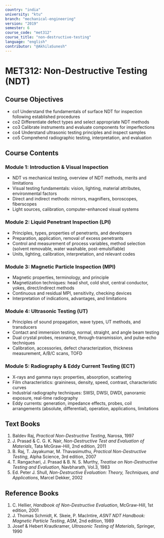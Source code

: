```yaml
---
country: "india"
university: "ktu"
branch: "mechanical-engineering"
version: "2019"
semester: 6
course_code: "met312"
course_title: "non-destructive-testing"
language: "english"
contributor: "@AkhilaSunesh"
---
```

# MET312: Non-Destructive Testing (NDT)

## Course Objectives
* co1 Understand the fundamentals of surface NDT for inspection following established procedures  
* co2 Differentiate defect types and select appropriate NDT methods  
* co3 Calibrate instruments and evaluate components for imperfections  
* co4 Understand ultrasonic testing principles and inspect samples  
* co5 Comprehend radiographic testing, interpretation, and evaluation  

## Course Contents

### Module 1: Introduction & Visual Inspection
* NDT vs mechanical testing, overview of NDT methods, merits and limitations  
* Visual testing fundamentals: vision, lighting, material attributes, environmental factors  
* Direct and indirect methods: mirrors, magnifiers, boroscopes, fiberscopes  
* Light sources, calibration, computer-enhanced visual systems  

### Module 2: Liquid Penetrant Inspection (LPI)
* Principles, types, properties of penetrants, and developers  
* Preparation, application, removal of excess penetrants  
* Control and measurement of process variables, method selection (solvent removable, water washable, post-emulsifiable)  
* Units, lighting, calibration, interpretation, and relevant codes  

### Module 3: Magnetic Particle Inspection (MPI)
* Magnetic properties, terminology, and principle  
* Magnetization techniques: head shot, cold shot, central conductor, yokes, direct/indirect methods  
* Continuous and residual MPI, sensitivity, checking devices  
* Interpretation of indications, advantages, and limitations  

### Module 4: Ultrasonic Testing (UT)
* Principles of sound propagation, wave types, UT methods, and transducers  
* Contact and immersion testing, normal, straight, and angle beam testing  
* Dual crystal probes, resonance, through-transmission, and pulse-echo techniques  
* Calibration, accessories, defect characterization, thickness measurement, A/B/C scans, TOFD  

### Module 5: Radiography & Eddy Current Testing (ECT)
* X-rays and gamma rays: properties, absorption, scattering  
* Film characteristics: graininess, density, speed, contrast, characteristic curves  
* Industrial radiography techniques: SWSI, DWSI, DWDI, panoramic exposure, real-time radiography  
* Eddy currents: generation, impedance effects, probes, coil arrangements (absolute, differential), operation, applications, limitations  

## Text Books
1. Baldev Raj, *Practical Non-Destructive Testing*, Narosa, 1997  
2. J. Prasad & C. G. K. Nair, *Non-Destructive Test and Evaluation of Materials*, Tata McGraw-Hill, 2nd edition, 2011  
3. B. Raj, T. Jayakumar, M. Thavasimuthu, *Practical Non-Destructive Testing*, Alpha Science, 3rd edition, 2007  
4. T. Rangachari, J. Prasad & B. N. S. Murthy, *Treatise on Non-Destructive Testing and Evaluation*, Navbharath, Vol.3, 1983  
5. Ed. Peter J. Shull, *Non-Destructive Evaluation: Theory, Techniques, and Applications*, Marcel Dekker, 2002  

## Reference Books
1. C. Hellier, *Handbook of Non-Destructive Evaluation*, McGraw-Hill, 1st edition, 2001  
2. J. Thomas Schmidt, K. Skeie, P. MacIntire, *ASNT NDT Handbook: Magnetic Particle Testing*, ASM, 2nd edition, 1989  
3. Josef & Hebert Krautkramer, *Ultrasonic Testing of Materials*, Springer, 1990  

